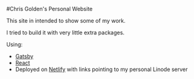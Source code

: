 #Chris Golden's Personal Website

This site in intended to show some of my work.

I tried to build it with very little extra packages.

Using: 
* [Gatsby](https://gatsbyjs.org)
* [React](http://react.com)
* Deployed on [Netlify](https://netlify.com) with links pointing to my personal Linode server